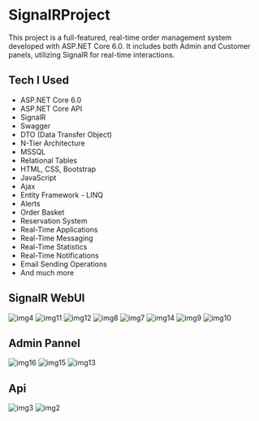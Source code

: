 # SignalRProject

This project is a full-featured, real-time order management system developed with ASP.NET Core 6.0. It includes both Admin and Customer panels, utilizing SignalR for real-time interactions.

## Tech I Used

- ASP.NET Core 6.0
- ASP.NET Core API
- SignalR
- Swagger
- DTO (Data Transfer Object)
- N-Tier Architecture
- MSSQL
- Relational Tables
- HTML, CSS, Bootstrap
- JavaScript
- Ajax
- Entity Framework - LINQ
- Alerts
- Order Basket
- Reservation System
- Real-Time Applications
- Real-Time Messaging
- Real-Time Statistics
- Real-Time Notifications
- Email Sending Operations
- And much more

## SignalR WebUI
![img4](https://github.com/user-attachments/assets/b6e412ae-afba-49c7-949a-4ae8267cd6e0)
![img11](https://github.com/user-attachments/assets/ecee35ce-ecc3-421e-b68d-e6de08d47b10)
![img12](https://github.com/user-attachments/assets/598d43e5-abd1-43a6-b7b4-4c45c16c989d)
![img8](https://github.com/user-attachments/assets/0abe772b-badc-4044-90e2-9dc06c89cd0d)
![img7](https://github.com/user-attachments/assets/38a352a6-fe36-4b0e-b865-20fc7ef780c1)
![img14](https://github.com/user-attachments/assets/1e8a0f7f-1e8e-4786-bc26-3e946e3b2bc6)
![img9](https://github.com/user-attachments/assets/8a7ed1b8-d3ab-4fd6-9bae-83d90dd63f30)
![img10](https://github.com/user-attachments/assets/f17f00e6-8531-46ee-8313-5b1f285fcd35)

## Admin Pannel

![img16](https://github.com/user-attachments/assets/b057be9f-fa6f-4b6c-ade9-68edc89acd8e)
![img15](https://github.com/user-attachments/assets/0008b569-9587-4fb1-8bd8-75cf6ed3c2d1)
![img13](https://github.com/user-attachments/assets/8819c597-59bc-489b-a569-6d217782edfb)

## Api

![img3](https://github.com/user-attachments/assets/9ffa06fd-1593-47a7-8368-ef5e73039be7)
![img2](https://github.com/user-attachments/assets/cf9f8697-e1fc-448d-919b-3bd0f7be2fba)


